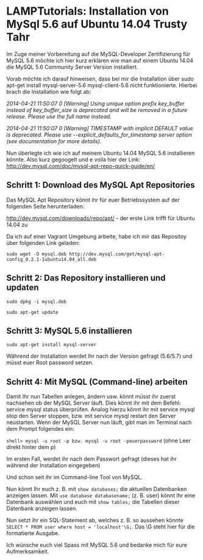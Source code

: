 LAMPTutorials: Installation von MySql 5.6 auf Ubuntu 14.04 Trusty Tahr
======================================================================

Im Zuge meiner Vorbereitung auf die MySQL-Developer Zertifizierung für MySQL 5.6 möchte ich hier kurz erklären wie man auf einem Ubuntu 14.04 die MySQL 5.6 Community Server Version installiert.

Vorab möchte ich darauf hinweisen, dass bei mir die Installation über sudo apt-get install mysql-server-5.6 mysql-client-5.6 nicht funktionierte. Hierbei brach die Installation wie folgt ab:

*2014-04-21 11:50:07 0 [Warning] Using unique option prefix key_buffer instead of key_buffer_size is deprecated and will be removed in a future release. Please use the full name instead.*

*2014-04-21 11:50:07 0 [Warning] TIMESTAMP with implicit DEFAULT value is deprecated. Please use --explicit_defaults_for_timestamp server option (see documentation for more details).*

Nun überlegte ich wie ich auf meinem Ubuntu 14.04 MySQL 5.6 installieren könnte. Also kurz gegoogelt und e voila hier der Link: http://dev.mysql.com/doc/mysql-apt-repo-quick-guide/en/

Schritt 1: Download des MySQL Apt Repositories
----------------------------------------------
Das MySQL Apt Repository könnt ihr für euer Betriebssystem auf der folgenden Seite herunterladen:

http://dev.mysql.com/downloads/repo/apt/ - der erste Link trifft für Ubuntu 14.04 zu

Da ich auf einer Vagrant Umgebung arbeite, habe ich mir das Repositoy über folgenden Link geladen:

`sudo wget -O mysql.deb http://dev.mysql.com/get/mysql-apt-config_0.2.1-1ubuntu14.04_all.deb`

Schritt 2: Das Repository installieren und updaten
--------------------------------------------------

`sudo dpkg -i mysql.deb`

`sudo apt-get update`

Schritt 3: MySQL 5.6 installieren
---------------------------------

`sudo apt-get install mysql-server`

Während der Installation werdet Ihr nach der Version gefragt (5.6/5.7) und müsst euer Root password setzen.

Schritt 4: Mit MySQL (Command-line) arbeiten
--------------------------------------------
Damit Ihr nun Tabellen anlegen, ändern usw. könnt müsst ihr zuerst nachsehen ob der MySQL Server läuft. Dies könnt ihr mit dem Befehl: service mysql status überprüfen. Analog hierzu könnt ihr mit service mysql stop den Server stoppen, bzw. mit service mysql restart den Server neustarten.
Wenn der MySQL Server nun läuft, gibt man im Terminal nach dem Prompt folgendes ein:

`shell> mysql -u root -p bzw. mysql -u root -peuerpassword` (ohne Leer direkt hinter dem p)

Im ersten Fall, werdet ihr nach dem Passwort gefragt (dieses hat ihr während der Installation eingegeben)

Und schon seit ihr im Command-line Tool von MySQL.

Nun könnt Ihr euch z. B. mit `show databases;` die aktuellen Datenbanken anzeigen lassen.
Mit `use database databasename;` (z. B. user) könnt Ihr eine Datenbank auswählen und euch mit `show tables;` die Tabellen dieser Datenbank anzeigen lassen. 

Nun setzt ihr ein SQL-Statement ab, welches z. B. so aussehen könnte `SELECT * FROM user where host = 'localhost'\G;`. Das \G steht hier für die formatierte Ausgabe.

Ich wünsche euch viel Spass mit MySQL 5.6 und bedanke mich für eure Aufmerksamkeit.
